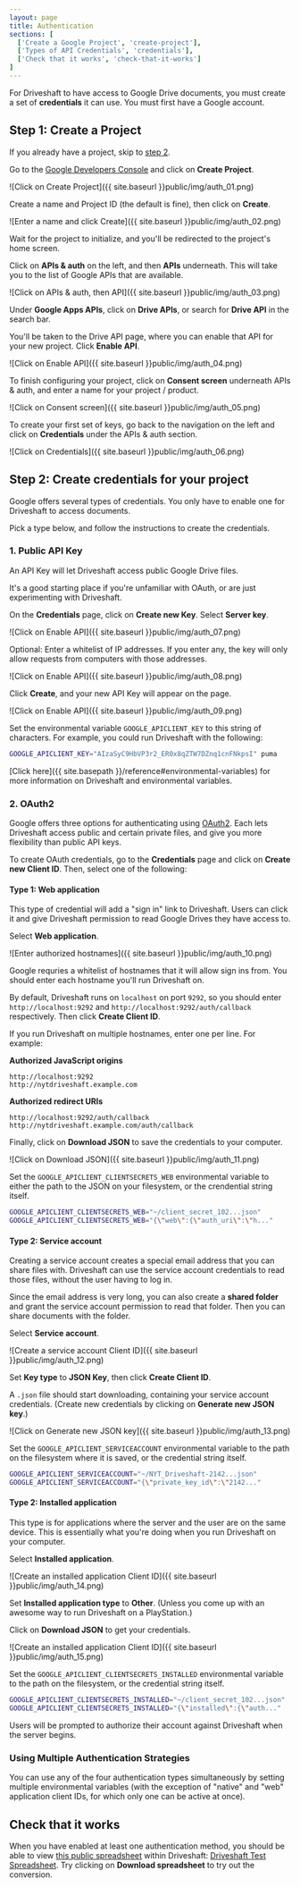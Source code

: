 ```yaml
---
layout: page
title: Authentication
sections: [
  ['Create a Google Project', 'create-project'],
  ['Types of API Credentials', 'credentials'],
  ['Check that it works', 'check-that-it-works']
]
---
```


For Driveshaft to have access to Google Drive documents, you must create a set of **credentials** it can use. You must first have a Google account.

<h2 id="create-project">Step 1: Create a Project</h2>

If you already have a project, skip to [step 2](#credentials).

Go to the [Google Developers Console](https://console.developers.google.com) and click on **Create Project**.

![Click on Create Project]({{ site.baseurl }}public/img/auth_01.png)

Create a name and Project ID (the default is fine), then click on **Create**.

![Enter a name and click Create]({{ site.baseurl }}public/img/auth_02.png)

Wait for the project to initialize, and you'll be redirected to the project's home screen.

Click on **APIs & auth** on the left, and then **APIs** underneath. This will take you to the list of Google APIs that are available.

![Click on APIs & auth, then API]({{ site.baseurl }}public/img/auth_03.png)

Under **Google Apps APIs**, click on **Drive APIs**, or search for **Drive API** in the search bar.

You'll be taken to the Drive API page, where you can enable that API for your new project. Click **Enable API**.

![Click on Enable API]({{ site.baseurl }}public/img/auth_04.png)

To finish configuring your project, click on **Consent screen** underneath APIs & auth, and enter a name for your project / product.

![Click on Consent screen]({{ site.baseurl }}public/img/auth_05.png)

To create your first set of keys, go back to the navigation on the left and click on **Credentials** under the APIs & auth section.

![Click on Credentials]({{ site.baseurl }}public/img/auth_06.png)

<h2 id="credentials">Step 2: Create credentials for your project</h2>

Google offers several types of credentials. You only have to enable one for Driveshaft to access documents.

Pick a type below, and follow the instructions to create the credentials.

<h3 id="api-key">1. Public API Key</h3>

An API Key will let Driveshaft access public Google Drive files.

It's a good starting place if you're unfamiliar with OAuth, or are just experimenting with Driveshaft.

On the **Credentials** page, click on **Create new Key**. Select **Server key**.

![Click on Enable API]({{ site.baseurl }}public/img/auth_07.png)

Optional: Enter a whitelist of IP addresses. If you enter any, the key will only allow requests from computers with those addresses.

![Click on Enable API]({{ site.baseurl }}public/img/auth_08.png)

Click **Create**, and your new API Key will appear on the page.

![Click on Enable API]({{ site.baseurl }}public/img/auth_09.png)

Set the environmental variable `GOOGLE_APICLIENT_KEY` to this string of characters. For example, you could run Driveshaft with the following:

``` bash
GOOGLE_APICLIENT_KEY="AIzaSyC9HbVP3r2_ER0x8qZTW7DZnq1cnFNkpsI" puma
```

[Click here]({{ site.basepath }}/reference#environmental-variables) for more information on Driveshaft and environmental variables.

<h3 id="oauth">2. OAuth2</h3>

Google offers three options for authenticating using [OAuth2](http://oauth.net/2/). Each lets Driveshaft access public and certain private files, and give you more flexibility than public API keys.

To create OAuth credentials, go to the **Credentials** page and click on **Create new Client ID**. Then, select one of the following:

<h4 id="oauth-web-application">Type 1: Web application</h4>

This type of credential will add a "sign in" link to Driveshaft. Users can click it and give Driveshaft permission to read Google Drives they have access to.

Select **Web application**.

![Enter authorized hostnames]({{ site.baseurl }}public/img/auth_10.png)

Google requries a whitelist of hostnames that it will allow sign ins from. You should enter each hostname you'll run Driveshaft on.

By default, Driveshaft runs on `localhost` on port `9292`, so you should enter `http://localhost:9292` and `http://localhost:9292/auth/callback` respectively. Then click **Create Client ID**.

If you run Driveshaft on multiple hostnames, enter one per line. For example:

**Authorized JavaScript origins**

    http://localhost:9292
    http://nytdriveshaft.example.com

**Authorized redirect URIs**

    http://localhost:9292/auth/callback
    http://nytdriveshaft.example.com/auth/callback

Finally, click on **Download JSON** to save the credentials to your computer.

![Click on Download JSON]({{ site.baseurl }}public/img/auth_11.png)

Set the `GOOGLE_APICLIENT_CLIENTSECRETS_WEB` environmental variable to either the path to the JSON on your filesystem, or the crendential string itself.

``` bash
GOOGLE_APICLIENT_CLIENTSECRETS_WEB="~/client_secret_102...json"
GOOGLE_APICLIENT_CLIENTSECRETS_WEB="{\"web\":{\"auth_uri\":\"h..."
```

<h4 id="oauth-service-account">Type 2: Service account</h4>

Creating a service account creates a special email address that you can share files with. Driveshaft can use the service account credentials to read those files, without the user having to log in.

Since the email address is very long, you can also create a **shared folder** and grant the service account permission to read that folder. Then you can share documents with the folder.

Select **Service account**.

![Create a service account Client ID]({{ site.baseurl }}public/img/auth_12.png)

Set **Key type** to **JSON Key**, then click **Create Client ID**.

A `.json` file should start downloading, containing your service account credentials. (Create new credentials by clicking on **Generate new JSON key**.)

![Click on Generate new JSON key]({{ site.baseurl }}public/img/auth_13.png)

Set the `GOOGLE_APICLIENT_SERVICEACCOUNT` environmental variable to the path on the filesystem where it is saved, or the credential string itself.

``` bash
GOOGLE_APICLIENT_SERVICEACCOUNT="~/NYT_Driveshaft-2142...json"
GOOGLE_APICLIENT_SERVICEACCOUNT="{\"private_key_id\":\"2142..."
```

<h4 id="oauth-installed-application">Type 2: Installed application</h4>

This type is for applications where the server and the user are on the same device. This is essentially what you're doing when you run Driveshaft on your computer.

Select **Installed application**.

![Create an installed application Client ID]({{ site.baseurl }}public/img/auth_14.png)

Set **Installed application type** to **Other**. (Unless you come up with an awesome way to run Driveshaft on a PlayStation.)

Click on **Download JSON** to get your credentials.

![Create an installed application Client ID]({{ site.baseurl }}public/img/auth_15.png)

Set the `GOOGLE_APICLIENT_CLIENTSECRETS_INSTALLED` environmental variable to the path on the filesystem, or the credential string itself.

``` bash
GOOGLE_APICLIENT_CLIENTSECRETS_INSTALLED="~/client_secret_102...json"
GOOGLE_APICLIENT_CLIENTSECRETS_INSTALLED="{\"installed\":{\"auth..."
```

Users will be prompted to authorize their account against Driveshaft when the server begins.

### Using Multiple Authentication Strategies

You can use any of the four authentication types simultaneously by setting multiple environmental variables (with the exception of "native" and "web" application client IDs, for which only one can be active at once).

## Check that it works

When you have enabled at least one authentication method, you should be able to view [this public spreadsheet](https://docs.google.com/spreadsheets/d/16NZKPy_kyWb_c0jBLo_sTvyoGUrs-ISG7uMDHBMgM5U/view#gid=0) within Driveshaft: [Driveshaft Test Spreadsheet](http://localhost:9292/16NZKPy_kyWb_c0jBLo_sTvyoGUrs-ISG7uMDHBMgM5U). Try clicking on **Download spreadsheet** to try out the conversion.
